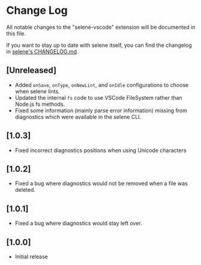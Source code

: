 # Change Log

All notable changes to the "selene-vscode" extension will be documented in this file.

If you want to stay up to date with selene itself, you can find the changelog in [selene's CHANGELOG.md](https://github.com/Kampfkarren/selene/blob/master/CHANGELOG.md).

## [Unreleased]
-   Added `onSave`, `onType`, `onNewLint`, and `onIdle` configurations to choose when selene lints.
-   Updated the internal `fs` code to use VSCode FileSystem rather than Node.js fs methods.
-   Fixed some information (mainly parse error information) missing from diagnostics which were available in the selene CLI.

## [1.0.3]
-   Fixed incorrect diagnostics positions when using Unicode characters

## [1.0.2]
-   Fixed a bug where diagnostics would not be removed when a file was deleted.

## [1.0.1]
-   Fixed a bug where diagnostics would stay left over.

## [1.0.0]
-   Initial release
